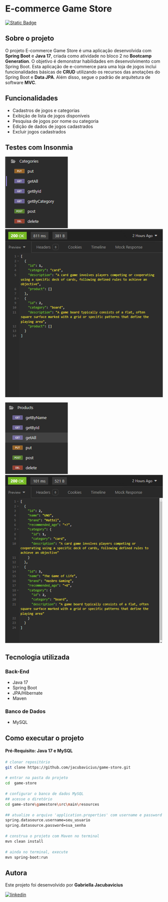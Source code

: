 # E-commerce Game Store
[![Static Badge](https://img.shields.io/badge/License-MIT-green.svg)](https://github.com/jacubavicius/game-store/new/main)


## Sobre o projeto
O projeto E-commerce Game Store é uma aplicação desenvolvida com <b>Spring Boot</b> e <b>Java 17</b>, criada como atividade no bloco 2 no <b>Bootcamp Generation</b>. O objetivo é demonstrar habilidades em desenvolvimento com Spring Boot. 
Esta aplicação de e-commerce para uma loja de jogos inclui funcionalidades básicas de <b>CRUD</b> utilizando os recursos das anotações do Spring Boot e <b>Data JPA</b>. Além disso, segue o padrão de arquitetura de software <b>MVC</b>.

## Funcionalidades
- Cadastros de jogos e categorias
- Exibição de lista de jogos disponíveis
- Pesquisa de jogos por nome ou categoria
- Edição de dados de jogos cadastrados
- Excluir jogos cadastrados

## Testes com Insonmia
![MetodosCategoria](https://github.com/jacubavicius/game-store/blob/main/assets/metodos-categoria.png)  ![getAllCategorias](https://github.com/jacubavicius/game-store/blob/main/assets/getAllCategorias.png)


![MetodosProduto](https://github.com/jacubavicius/game-store/blob/main/assets/metodos-produto.png)   ![getAllProdutos](https://github.com/jacubavicius/game-store/blob/main/assets/getAllProdutos.png)

## Tecnologia utilizada
### Back-End
- Java 17
- Spring Boot
- JPA/Hibernate
- Maven

### Banco de Dados
- MySQL

## Como executar o projeto
#### Pré-Requisito: Java 17 e MySQL
```bash
# clonar repositório
git clone https://github.com/jacubavicius/game-store.git

# entrar na pasta do projeto
cd  game-store

# configurar o banco de dados MySQL
## acesse o diretório
cd game-store\gamestore\src\main\resources

## atualize o arquivo 'application.properties' com username e password
spring.datasource.username=seu_usuario
spring.datasource.password=sua_senha

# construa o projeto com Maven no terminal
mvn clean install

# ainda no terminal, execute
mvn spring-boot:run

```
## Autora

Este projeto foi desenvolvido por <b>Gabriella Jacubavicius</b>

[![linkedin](https://img.shields.io/badge/LinkedIn-0077B5?style=for-the-badge&logo=linkedin&logoColor=white)](https://www.linkedin.com/in/gabriella-jacubavicius/)
